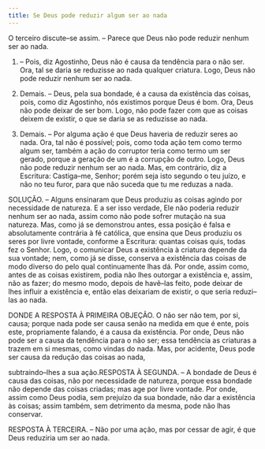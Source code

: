 ```yaml
---
title: Se Deus pode reduzir algum ser ao nada
---
```


O terceiro discute–se assim. – Parece que Deus não pode reduzir nenhum ser ao nada.  

1. – Pois, diz Agostinho, Deus não é causa da tendência para o não ser. Ora, tal se daria se reduzisse ao nada qualquer criatura. Logo, Deus não pode reduzir nenhum ser ao nada.  

2. Demais. – Deus, pela sua bondade, é a causa da existência das coisas, pois, como diz Agostinho, nós existimos porque Deus é bom. Ora, Deus não pode deixar de ser bom. Logo, não pode fazer com que as coisas deixem de existir, o que se daria se as reduzisse ao nada.  

3. Demais. – Por alguma ação é que Deus haveria de reduzir seres ao nada. Ora, tal não é possível; pois, como toda ação tem como termo algum ser, também a ação do corruptor teria como termo um ser gerado, porque a geração de um é a corrupção de outro. Logo, Deus não pode reduzir nenhum ser ao nada.  Mas, em contrário, diz a Escritura: Castiga–me, Senhor; porém seja isto segundo o teu juízo, e não no teu furor, para que não suceda que tu me reduzas a nada.  

SOLUÇÃO. – Alguns ensinaram que Deus produziu as coisas agindo por necessidade de natureza. E a ser isso verdade, Ele não poderia reduzir nenhum ser ao nada, assim como não pode sofrer mutação na sua natureza. Mas, como já se demonstrou antes, essa posição é falsa e absolutamente contrária à fé católica, que ensina que Deus produziu os seres por livre vontade, conforme a Escritura: quantas coisas quis, todas fez o Senhor. Logo, o comunicar Deus a existência à criatura depende da sua vontade; nem, como já se disse, conserva a existência das coisas de modo diverso do pelo qual continuamente lhas dá. Por onde, assim como, antes de as coisas existirem, podia não lhes outorgar a existência e, assim, não as fazer; do mesmo modo, depois de havê–las feito, pode deixar de lhes influir a existência e, então elas deixariam de existir, o que seria reduzi–las ao nada.  

DONDE A RESPOSTA À PRIMEIRA OBJEÇÃO. O não ser não tem, por si, causa; porque nada pode ser causa senão na medida em que é ente, pois este, propriamente falando, é a causa da existência. Por onde, Deus não pode ser a causa da tendência para o não ser; essa tendência as criaturas a trazem em si mesmas, como vindas do nada. Mas, por acidente, Deus pode ser causa da redução das coisas ao nada, 

subtraindo–lhes a sua ação.RESPOSTA À SEGUNDA. – A bondade de Deus é causa das coisas, não por necessidade de natureza, porque essa bondade não depende das coisas criadas; mas age por livre vontade. Por onde, assim como Deus podia, sem prejuízo da sua bondade, não dar a existência às coisas; assim também, sem detrimento da mesma, pode não lhas conservar.  

RESPOSTA À TERCEIRA. – Não por uma ação, mas por cessar de agir, é que Deus reduziria um ser ao nada.